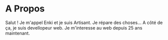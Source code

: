 # A Propos

Salut ! Je m'appel Enki et je suis Artisant. Je répare des choses... A côté de
ça, je suis devellopeur web. Je m'interesse au web depuis 25 ans maintenant.
